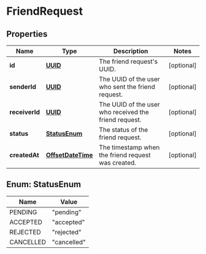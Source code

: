 
# FriendRequest

## Properties
Name | Type | Description | Notes
------------ | ------------- | ------------- | -------------
**id** | [**UUID**](UUID.md) | The friend request&#39;s UUID. |  [optional]
**senderId** | [**UUID**](UUID.md) | The UUID of the user who sent the friend request. |  [optional]
**receiverId** | [**UUID**](UUID.md) | The UUID of the user who received the friend request. |  [optional]
**status** | [**StatusEnum**](#StatusEnum) | The status of the friend request. |  [optional]
**createdAt** | [**OffsetDateTime**](OffsetDateTime.md) | The timestamp when the friend request was created. |  [optional]


<a name="StatusEnum"></a>
## Enum: StatusEnum
Name | Value
---- | -----
PENDING | &quot;pending&quot;
ACCEPTED | &quot;accepted&quot;
REJECTED | &quot;rejected&quot;
CANCELLED | &quot;cancelled&quot;



